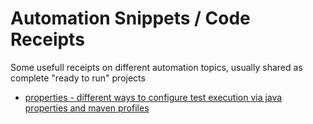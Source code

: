 # Automation Snippets / Code Receipts

Some usefull receipts on different automation topics, usually shared as complete "ready to run" projects

* [properties - different ways to configure test execution via java properties and maven profiles](/java/properties)
